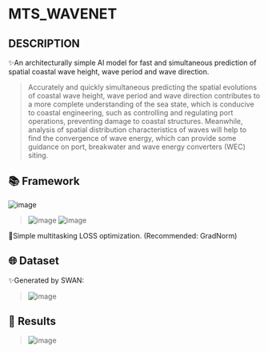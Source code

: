 # MTS_WAVENET
## DESCRIPTION
✨An architecturally simple AI model for fast and simultaneous prediction of spatial coastal wave height, wave period and wave direction. 
> Accurately and quickly simultaneous predicting the spatial evolutions of coastal wave height, wave period and wave direction contributes to a more complete understanding of the sea state, which is conducive to coastal engineering, such as controlling and regulating port operations, preventing damage to coastal structures. Meanwhile, analysis of spatial distribution characteristics of waves will help to find the convergence of wave energy, which can provide some guidance on port, breakwater and wave energy converters (WEC) siting.
> 
## 📚 Framework
![image](https://github.com/SimyokH/MTS_WAVENET/assets/120697840/c916ea9d-3566-4e62-a05b-743fb9df1042)
> ![image](https://github.com/SimyokH/MTS_WAVENET/assets/120697840/02747565-5ce4-433e-9a9c-99b5d6112a27)
> ![image](https://github.com/SimyokH/MTS_WAVENET/assets/120697840/ce5ef528-4f58-40d8-94f6-7ddacff050cc)

🍻Simple multitasking LOSS optimization. (Recommended: GradNorm)

## 🌐 Dataset
✨Generated by SWAN:
> ![image](https://github.com/SimyokH/MTS_WAVENET/assets/120697840/006da3a9-f985-48f1-b314-c5c5592d01ff)

## 📄 Results
> ![image](https://github.com/SimyokH/MTS_WAVENET/assets/120697840/2b41d9d0-44e5-4437-9251-8cf2ee294d99)

